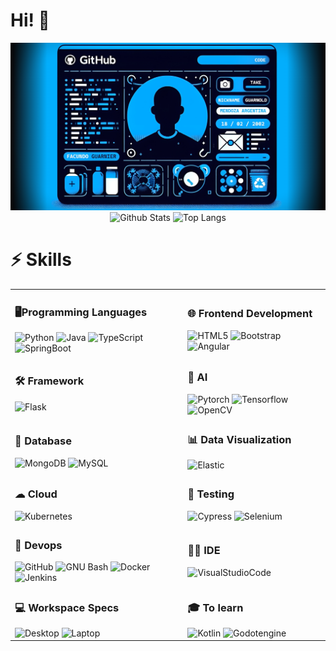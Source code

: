 <!-- Encabezado -->

# Hi! 👋


<!-- Banner personalizado -->

<div align="center">
  <img src="banner2.png" alt="Banner Personalizado">
</div>


<!-- Estadísticas de GitHub -->

<div align="center">
  <img src="https://github-readme-stats.vercel.app/api?username=Facundo-Guarnier&count_private=true&show_icons=true" alt="Github Stats" style="height: 180px;">
  <img src="https://github-readme-stats.vercel.app/api/top-langs/?username=Facundo-Guarnier&layout=compact" alt="Top Langs" style="height: 180px;">
</div>

<!-- Tabla de habilidades -->

# ⚡ Skills

<table >
  <tr >
    <td>
      <h3>🖥️Programming Languages</h3>
      <img src="https://img.shields.io/badge/-Python-3776AB?style=flat-square&logo=Python&logoColor=white" alt="Python">
      <img src="https://img.shields.io/badge/-Java-FF6F00?style=flat-square&logo=openjdk&logoColor=white" alt="Java">
      <img src="https://img.shields.io/badge/-TypeScript-3178C6?style=flat-square&logo=TypeScript&logoColor=white" alt="TypeScript">
      <img src="https://img.shields.io/badge/-SpringBoot-6DB33F?style=flat-square&logo=SpringBoot&logoColor=white" alt="SpringBoot">
    </td>
    <td>
      <h3>🌐 Frontend Development</h3>
      <img src="https://img.shields.io/badge/-HTML5-E34F26?style=flat-square&logo=html5&logoColor=white" alt="HTML5">
      <img src="https://img.shields.io/badge/-Bootstrap-563D7C?style=flat-square&logo=bootstrap&logoColor=white" alt="Bootstrap">
      <img src="https://img.shields.io/badge/-Angular-DD0031?style=flat-square&logo=angular&logoColor=white" alt="Angular">
    </td>
  </tr>
  <tr>
    <td>
      <h3>🛠️ Framework</h3>
      <img src="https://img.shields.io/badge/-Flask-000000?style=flat-square&logo=flask&logoColor=white" alt="Flask">
    </td>
    <td>
      <h3>🤖 AI</h3>
      <img src="https://img.shields.io/badge/-Pytorch-EE4C2C?style=flat-square&logo=Pytorch&logoColor=white" alt="Pytorch">
      <img src="https://img.shields.io/badge/-Tensorflow-FF6F00?style=flat-square&logo=Tensorflow&logoColor=white" alt="Tensorflow">
      <img src="https://img.shields.io/badge/-OpenCV-5C3EE8?style=flat-square&logo=OpenCV&logoColor=white" alt="OpenCV">
    </td>
  </tr>
  <tr>
    <td>
      <h3>💾 Database</h3>
      <img src="https://img.shields.io/badge/-MongoDB-47A248?style=flat-square&logo=mongodb&logoColor=white" alt="MongoDB">
      <img src="https://img.shields.io/badge/-MySQL-4479A1?style=flat-square&logo=MySQL&logoColor=white" alt="MySQL">
    </td>
    <td>
      <h3>📊 Data Visualization</h3>
      <img src="https://img.shields.io/badge/-Elastic-005571?style=flat-square&logo=elastic&logoColor=white" alt="Elastic">
    </td>
  </tr>
  <tr>
    <td>
      <h3>☁ Cloud</h3>
      <img src="https://img.shields.io/badge/-Kubernetes-326CE5?style=flat-square&logo=Kubernetes&logoColor=white" alt="Kubernetes">
    </td>
    <td>
      <h3>🔔 Testing</h3>
      <img src="https://img.shields.io/badge/-Cypress-17202C?style=flat-square&logo=Cypress&logoColor=white" alt="Cypress">
      <img src="https://img.shields.io/badge/-Selenium-43B02A?style=flat-square&logo=Selenium&logoColor=white" alt="Selenium">
    </td>
  </tr>
  <tr>
    <td>
      <h3>🚀 Devops</h3>
      <img src="https://img.shields.io/badge/-GitHub-181717?style=flat-square&logo=github" alt="GitHub">
      <img src="https://img.shields.io/badge/-GNU_bash-4EAA25?style=flat-square&logo=gnubash&logoColor=white" alt="GNU Bash">
      <img src="https://img.shields.io/badge/-Docker-2496ED?style=flat-square&logo=docker&logoColor=white" alt="Docker">
      <img src="https://img.shields.io/badge/-Jenkins-D24939?style=flat-square&logo=Jenkins&logoColor=white" alt="Jenkins">
    </td>
    <td>
      <h3>👩‍💻 IDE</h3>
      <img src="https://img.shields.io/badge/-Visual Studio Code-0078D4?style=flat-square&logo=visual%20studio%20code&logoColor=white" alt="VisualStudioCode">
    </td>
  </tr>
    <tr>
    <td>
      <h3>💻 Workspace Specs</h3>
      <img src="https://img.shields.io/badge/AMD-Ryzen 5 5600G-ED1C24?style=flat-square&logo=amd&logoColor=whit" alt="Desktop">
      <img src="https://img.shields.io/badge/Intel-Core i5 1035G1-0071C5?style=flat-square&logo=intel&logoColor=white" alt="Laptop">
    </td>
    <td>
      <h3>🎓 To learn</h3>
        <img src="https://img.shields.io/badge/-Kotlin-0095D5?style=flat-square&logo=Kotlin&logoColor=white" alt="Kotlin">
        <img src="https://img.shields.io/badge/-Godotengine-478CBF?style=flat-square&logo=Godotengine&logoColor=white" alt="Godotengine">
    </td>
  </tr>
